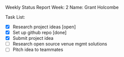 Weekly Status Report
Week: 2
Name: Grant Holcombe

Task List:
- [x] Research project ideas [open]
- [x] Set up github repo [done]
- [x] Submit project idea 
- [ ] Research open source venue mgmt solutions
- [ ] Pitch idea to teammates 

